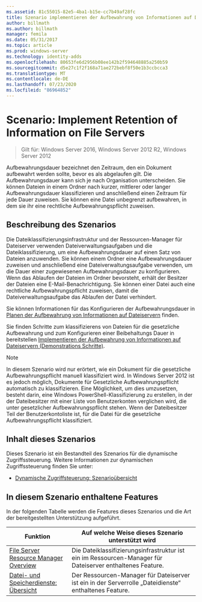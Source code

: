 ```yaml
---
ms.assetid: 81c55015-82e5-4ba1-b15e-cc7b49af28fc
title: Szenario implementieren der Aufbewahrung von Informationen auf Dateiservern
author: billmath
ms.author: billmath
manager: femila
ms.date: 05/31/2017
ms.topic: article
ms.prod: windows-server
ms.technology: identity-adds
ms.openlocfilehash: 80653fe6d2956b08ee142b2f594648885a250b59
ms.sourcegitcommit: d5e27c1f2f168a71ae272bebf8f50e1b3ccbcca3
ms.translationtype: MT
ms.contentlocale: de-DE
ms.lasthandoff: 07/23/2020
ms.locfileid: "86964852"
---
```

# <a name="scenario-implement-retention-of-information-on-file-servers"></a>Scenario: Implement Retention of Information on File Servers

>Gilt für: Windows Server 2016, Windows Server 2012 R2, Windows Server 2012

Aufbewahrungsdauer bezeichnet den Zeitraum, den ein Dokument aufbewahrt werden sollte, bevor es als abgelaufen gilt. Die Aufbewahrungsdauer kann sich je nach Organisation unterscheiden. Sie können Dateien in einem Ordner nach kurzer, mittlerer oder langer Aufbewahrungsdauer klassifizieren und anschließend einen Zeitraum für jede Dauer zuweisen. Sie können eine Datei unbegrenzt aufbewahren, in dem sie ihr eine rechtliche Aufbewahrungspflicht zuweisen.  
  
## <a name="scenario-description"></a><a name="BKMK_OVER"></a>Beschreibung des Szenarios  
Die Dateiklassifizierungsinfrastruktur und der Ressourcen-Manager für Dateiserver verwenden Dateiverwaltungsaufgaben und die Dateiklassifizierung, um eine Aufbewahrungsdauer auf einen Satz von Dateien anzuwenden. Sie können einem Ordner eine Aufbewahrungsdauer zuweisen und anschließend eine Dateiverwaltungsaufgabe verwenden, um die Dauer einer zugewiesenen Aufbewahrungsdauer zu konfigurieren. Wenn das Ablaufen der Dateien im Ordner bevorsteht, erhält der Besitzer der Dateien eine E-Mail-Benachrichtigung. Sie können einer Datei auch eine rechtliche Aufbewahrungspflicht zuweisen, damit die Dateiverwaltungsaufgabe das Ablaufen der Datei verhindert.  
  
Sie können Informationen für das Konfigurieren der Aufbewahrungsdauer in [Planen der Aufbewahrung von Informationen auf Dateiservern](assetId:///edf13190-7077-455a-ac01-f534064a9e0c) finden.  
  
Sie finden Schritte zum klassifizierens von Dateien für die gesetzliche Aufbewahrung und zum Konfigurieren einer Beibehaltungs Dauer in bereitstellen [Implementieren der Aufbewahrung von Informationen auf Dateiservern &#40;Demonstrations Schritte&#41;](Deploy-Implementing-Retention-of-Information-on-File-Servers--Demonstration-Steps-.md).  
  
> [!NOTE]  
> In diesem Szenario wird nur erörtert, wie ein Dokument für die gesetzliche Aufbewahrungspflicht manuell klassifiziert wird. In Windows Server 2012 ist es jedoch möglich, Dokumente für Gesetzliche Aufbewahrungspflicht automatisch zu klassifizieren. Eine Möglichkeit, um dies umzusetzen, besteht darin, eine Windows PowerShell-Klassifizierung zu erstellen, in der der Dateibesitzer mit einer Liste von Benutzerkonten verglichen wird, die unter gesetzlicher Aufbewahrungspflicht stehen. Wenn der Dateibesitzer Teil der Benutzerkontoliste ist, für die Datei für die gesetzliche Aufbewahrungspflicht klassifiziert.  
  
## <a name="in-this-scenario"></a>Inhalt dieses Szenarios  
Dieses Szenario ist ein Bestandteil des Szenarios für die dynamische Zugriffssteuerung. Weitere Informationen zur dynamischen Zugriffssteuerung finden Sie unter:  
  
-   [Dynamische Zugriffsteuerung: Szenarioübersicht](Dynamic-Access-Control--Scenario-Overview.md)  
  
## <a name="features-included-in-this-scenario"></a><a name="BKMK_NEW"></a>In diesem Szenario enthaltene Features  
In der folgenden Tabelle werden die Features dieses Szenarios und die Art der bereitgestellten Unterstützung aufgeführt.  
  
|Funktion|Auf welche Weise dieses Szenario unterstützt wird|  
|-----------|---------------------------------|  
|[File Server Resource Manager Overview](/previous-versions/windows/it-pro/windows-server-2012-R2-and-2012/hh831701(v=ws.11))|Die Dateiklassifizierungsinfrastruktur ist ein im Ressourcen-Manager für Dateiserver enthaltenes Feature.|  
|[Datei- und Speicherdienste: Übersicht](/previous-versions/windows/it-pro/windows-server-2012-R2-and-2012/hh831487(v=ws.11))|Der Ressourcen-Manager für Dateiserver ist ein in der Serverrolle „Dateidienste“ enthaltenes Feature.|  
  
  
